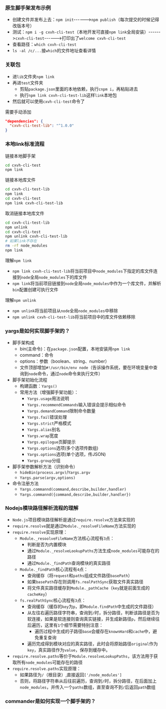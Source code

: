 ### 原生脚手架发布示例
- 创建文件并发布上去：`npm init`------>`npm publish`（每次提交的时候记得改版本号）
- 测试：`npm i -g cxvh-cli-test`（本地开发可直接`npm link`全局安装）------>`cxvh-cli-test`------>打印出了`welcome cxvh-cli-test`
- 查看路径：`which cxvh-cli-test`
- `ls -al /c/...`接`which`的文件地址查看详情

### 关联包
- 进`lib`文件夹`npm link`
- 再进`test`文件夹
  - 剪贴`package.json`里面的本地依赖，执行`cnpm i`，再粘贴进去
  - 执行`npm link cxvh-cli-test-lib`这样`link`本地包
- 然后就可以使用`cxvh-cli-test`命令了

需要手动添加
```json
"dependencies": {
  "cxvh-cli-test-lib": "^1.0.0"
}
```

### 本地link标准流程
链接本地脚手架
```sh
cd cxvh-cli-test
npm link
```
链接本地库文件
```sh
cd cxvh-cli-test-lib
npm link
cd cxvh-cli-test
npm link cxvh-cli-test-lib
```
取消链接本地库文件
```sh
cd cxvh-cli-test-lib
npm unlink
cd cxvh-cli-test
npm unlink cxvh-cli-test-lib
# 如果link不存在
rm -rf node_modules
npm link
```
理解`npm link`
- `npm link cxvh-cli-test-lib`将当前项目中`node_modules`下指定的库文件连接到`node`全局`node_modules`下的库文件
- `npm link`将当前项目链接到`node`全局`node_modules`中作为一个库文件，并解析`bin`配置创建可执行文件

理解`npm unlink`
- `npm unlink`将当前项目从`node`全局`node_modules`中移除
- `npm unlink cxvh-cli-test-lib`将当前项目中的库文件依赖移除


### yargs是如何实现脚手架的？
- 脚手架构成
  - bin(主命令)：在`package.json`配置，本地安装用`npm link` 
  - command：命令
  - options：参数（boolean、string、number）
  - 文件顶部增加`#!/usr/bin/env node`（告诉操作系统，要在环境变量中查询到`node`命令，通过`node`命令来执行文件）
- 脚手架初始化流程
  - 构建函数：`Yargs()`
  - 常用方法（增强脚手架功能）：
    - `Yargs.usage`用法说明
    - `Yargs.recommendCommands`输入错误会提示相似命令
    - `Yargs.demandCommand`限制命令数量
    - `Yargs.fail`错误处理
    - `Yargs.strict`严格模式
    - `Yargs.alias`别名
    - `Yargs.wrap`宽度
    - `Yargs.epilogue`页脚提示
    - `Yargs.options`选项(多个选项传数组)
    - `Yargs.options`选项(单个选项，传JSON)
    - `Yargs.group`分组
- 脚手架参数解析方法（识别命令）
  - `hideBin(process.argv)`/`Yargs.argv`
  - `Yargs.parse(argv,options)`
- 命令注册方法
  - `Yargs.commannd(command,describe,builder,handler)`
  - `Yargs.commannd({command,describe,builder,handler})`

### Nodejs模块路径解析流程的理解
- `Node.js`项目模块路径解析是通过`require.resolve`方法来实现的
- `require.resolve`就是通过`Module._resolveFileName`方法实现的
- `require.resolve`实现原理：
  - `Module._resoolveFileName`方法核心流程有`3`点：
    - 判断是否为内置模块
    - 通过`Module._resolveLookupPaths`方法生成`node_modules`可能存在的路径
    - 通过`Module._findPath`查询模块的真实路径
  - `Module._findPath`核心流程有`4`点：
    - 查询缓存（将`request`和`paths`组成文件路径`basePath`）
    - 如果`basePath`存在则调用`fs.realPathSync`获取文件真实路径
    - 将文件真实路径缓存到`Module._pathCache`（`key`就是前面生成的`cacheKey`）
  - `fs.realPathSync`核心流程有`3`点：
    - 查询缓存（缓存的`key`为`p`，即`Module.findPath`中生成的文件路径）
    - 从左往右遍历路径字符串，查询到`/`时，拆分路径，判断该路径是否为软连接，如果是软连接则查询真实链接，并生成新路径`p`，然后继续往后遍历，这里有`1`个细节需要特别注意：
      - 遍历过程中生成的子路径`base`会缓存在`knownHard`和`cache`中，避免重复查询
    - 遍历完成得到模块对应的真实路径，此时会将原始路径`original`作为`key`，真实路径作为`value`，保存到缓存中。
- `require.resolve.paths`等价于`Module.resolveLookupPaths`，该方法用于获取所有`node_modules`可能存在的路径
- `require.resolve.paths`实现原理：
  - 如果路径为`/`（根目录）,直接返回`['/node_modules']`
  - 否则，将路径字符串从后往前遍历，查询到`/`时，拆分路径，在后面加上`node_modules`，并传入一个`paths`数组，直至查询不到`/`后返回`path`数组


### commander是如何实现一个脚手架的？

